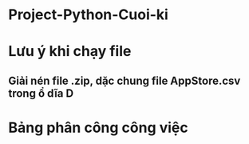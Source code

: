 # Project-Python-Cuoi-ki
# Lưu ý khi chạy file
## Giải nén file .zip, dặc chung file AppStore.csv trong ổ dĩa D
# Bảng phân công công việc
 
